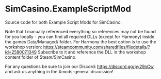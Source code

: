 # SimCasino.ExampleScriptMod

Source code for both Example Script Mods for SimCasino.

Note that I manually referenced everything so references may not be found for you locally - you can find all required DLLs (except for Harmony) inside the games Data/Managed/ folder.
For Harmony the best option is to use the workshop version: https://steamcommunity.com/sharedfiles/filedetails/?id=2580071349 Subscribe to it and reference the DLL in the workshop content folder of Steam/SimCasino.

For any questions be sure to join our Discord: https://discord.gg/py29nCw and ask us anything in the #mods-general discussion!
